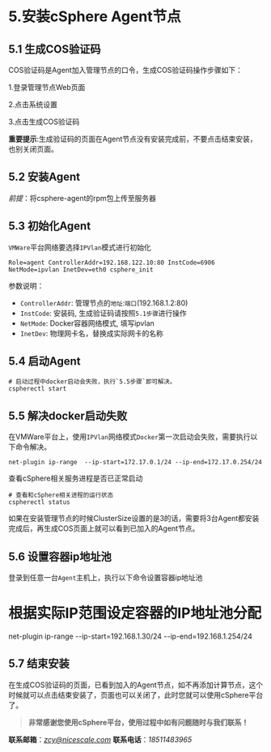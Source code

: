 # 5.安装cSphere Agent节点

## 5.1 生成COS验证码

COS验证码是Agent加入管理节点的口令，生成COS验证码操作步骤如下：

1.登录管理节点Web页面

2.点击系统设置

3.点击生成COS验证码

**重要提示**:生成验证码的页面在Agent节点没有安装完成前，不要点击结束安装，也别关闭页面。

## 5.2 安装Agent

*前提*：将csphere-agent的rpm包上传至服务器

## 5.3 初始化Agent

`VMWare`平台网络要选择`IPVlan`模式进行初始化

```
Role=agent ControllerAddr=192.168.122.10:80 InstCode=6906 NetMode=ipvlan InetDev=eth0 csphere_init
```
参数说明：

- `ControllerAddr`: 管理节点的`地址`:`端口`(192.168.1.2:80)
- `InstCode`: 安装码, 生成验证码请按照`5.1步骤`进行操作
- `NetMode`: Docker容器网络模式, 填写ipvlan
- `InetDev`: 物理网卡名，替换成实际网卡的名称

## 5.4 启动Agent

```
# 启动过程中docker启动会失败，执行`5.5步骤`即可解决。
cspherectl start
```

## 5.5 解决docker启动失败

在VMWare平台上，使用`IPVlan`网络模式`Docker`第一次启动会失败，需要执行以下命令解决。

```
net-plugin ip-range  --ip-start=172.17.0.1/24 --ip-end=172.17.0.254/24
```

查看cSphere相关服务进程是否已正常启动

```
# 查看和cSphere相关进程的运行状态
cspherectl status
```
如果在安装管理节点的时候ClusterSize设置的是3的话，需要将3台Agent都安装完成后，再生成COS页面上就可以看到已加入的Agent节点。

## 5.6 设置容器ip地址池

登录到任意一台`Agent`主机上，执行以下命令设置容器ip地址池

# 根据实际IP范围设定容器的IP地址池分配
net-plugin ip-range  --ip-start=192.168.1.30/24 --ip-end=192.168.1.254/24

## 5.7 结束安装

在生成COS验证码的页面，已看到加入的Agent节点，如不再添加计算节点，这个时候就可以点击结束安装了，页面也可以关闭了，此时您就可以使用cSphere平台了。

> **非常感谢您使用cSphere平台，使用过程中如有问题随时与我们联系！**

**联系邮箱**：*zcy@nicescale.com*
**联系电话**：*18511483965*